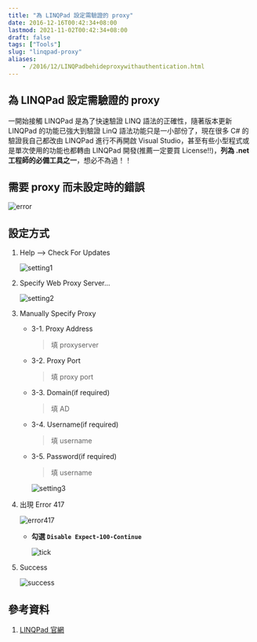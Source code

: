 ```yaml
---
title: "為 LINQPad 設定需驗證的 proxy"
date: 2016-12-16T00:42:34+08:00
lastmod: 2021-11-02T00:42:34+08:00
draft: false
tags: ["Tools"]
slug: "linqpad-proxy"
aliases:
    - /2016/12/LINQPadbehideproxywithauthentication.html
---
```

## 為 LINQPad 設定需驗證的 proxy

一開始接觸 LINQPad 是為了快速驗證 LINQ 語法的正確性，隨著版本更新 LINQPad 的功能已強大到驗證 LinQ 語法功能只是一小部份了，現在很多 C# 的驗證我自己都改由 LINQPad 進行不再開啟 Visual Studio，甚至有些小型程式或是單次使用的功能也都轉由 LINQPad 開發(推薦一定要買 License!!)，**列為 .net 工程師的必備工具之一**，想必不為過！！

## 需要 proxy 而未設定時的錯誤

![error](https://trello-attachments.s3.amazonaws.com/581164b63ac3d19f70de989f/384x381/93a3ee8d7ba40304a35b66c301f467c2/noproxy_%E7%BB%93%E6%9E%9C.png)

## 設定方式

1. Help -->  Check For Updates

    ![setting1](https://trello-attachments.s3.amazonaws.com/581164b63ac3d19f70de989f/554x475/97636f639a7437c5cf2118f941027b46/Linq1_%E7%BB%93%E6%9E%9C.png)

2. Specify Web Proxy Server...

    ![setting2](https://trello-attachments.s3.amazonaws.com/581164b63ac3d19f70de989f/382x377/18a91818b5b5668347c081025361ef54/Linq2_%E7%BB%93%E6%9E%9C.png)

3. Manually Specify Proxy
    - 3-1. Proxy Address

        >填 proxyserver

    - 3-2. Proxy Port

        >填 proxy port

    - 3-3. Domain(if required)

        >填 AD

    - 3-4. Username(if required)

        >填 username

    - 3-5. Password(if required)

        >填 username

        ![setting3](https://trello-attachments.s3.amazonaws.com/581164b63ac3d19f70de989f/436x385/fc975ce436c9b7394de5dbbd2ccdf33c/linq3_%E7%BB%93%E6%9E%9C.png)

4. 出現 Error 417

    ![error417](https://trello-attachments.s3.amazonaws.com/581164b63ac3d19f70de989f/438x385/8b2f0a2b09d51b27c5f637a179d159a8/417error_%E7%BB%93%E6%9E%9C.png)

    - **勾選 `Disable Expect-100-Continue`**

        ![tick](https://trello-attachments.s3.amazonaws.com/581164b63ac3d19f70de989f/438x385/01a1072aa9289c19a670aaf2c2b8245a/tickexpect100_%E7%BB%93%E6%9E%9C.png)

5. Success

    ![success](https://trello-attachments.s3.amazonaws.com/581164b63ac3d19f70de989f/437x387/81cf6267ed23b20d723ca8f09373fe05/linq4_%E7%BB%93%E6%9E%9C.png)

## 參考資料

1. [LINQPad 官網](https://www.linqpad.net/)

